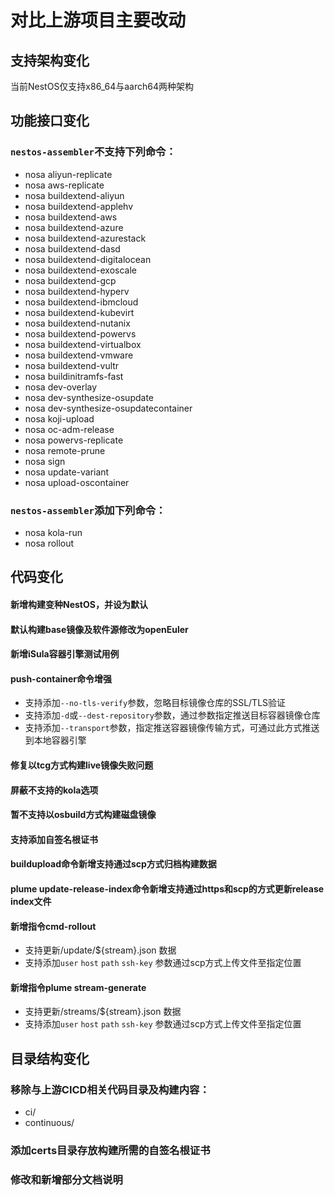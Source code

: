 # 对比上游项目主要改动

## 支持架构变化
当前NestOS仅支持x86_64与aarch64两种架构

## 功能接口变化

### `nestos-assembler`不支持下列命令：
- nosa aliyun-replicate
- nosa aws-replicate
- nosa buildextend-aliyun
- nosa buildextend-applehv
- nosa buildextend-aws
- nosa buildextend-azure
- nosa buildextend-azurestack
- nosa buildextend-dasd
- nosa buildextend-digitalocean
- nosa buildextend-exoscale
- nosa buildextend-gcp
- nosa buildextend-hyperv
- nosa buildextend-ibmcloud
- nosa buildextend-kubevirt
- nosa buildextend-nutanix
- nosa buildextend-powervs
- nosa buildextend-virtualbox
- nosa buildextend-vmware
- nosa buildextend-vultr
- nosa buildinitramfs-fast
- nosa dev-overlay
- nosa dev-synthesize-osupdate
- nosa dev-synthesize-osupdatecontainer
- nosa koji-upload
- nosa oc-adm-release
- nosa powervs-replicate
- nosa remote-prune
- nosa sign
- nosa update-variant
- nosa upload-oscontainer

### `nestos-assembler`添加下列命令：
- nosa kola-run
- nosa rollout

## 代码变化

#### 新增构建变种NestOS，并设为默认
#### 默认构建base镜像及软件源修改为openEuler
#### 新增iSula容器引擎测试用例
#### push-container命令增强
- 支持添加`--no-tls-verify`参数，忽略目标镜像仓库的SSL/TLS验证
- 支持添加`-d`或`--dest-repository`参数，通过参数指定推送目标容器镜像仓库
- 支持添加`--transport`参数，指定推送容器镜像传输方式，可通过此方式推送到本地容器引擎
#### 修复以tcg方式构建live镜像失败问题
#### 屏蔽不支持的kola选项
#### 暂不支持以osbuild方式构建磁盘镜像
#### 支持添加自签名根证书
#### buildupload命令新增支持通过scp方式归档构建数据
#### plume update-release-index命令新增支持通过https和scp的方式更新release index文件
#### 新增指令cmd-rollout
- 支持更新/update/${stream}.json 数据
- 支持添加`user` `host` `path` `ssh-key` 参数通过scp方式上传文件至指定位置
#### 新增指令plume stream-generate
- 支持更新/streams/${stream}.json 数据
- 支持添加`user` `host` `path` `ssh-key` 参数通过scp方式上传文件至指定位置

## 目录结构变化

### 移除与上游CICD相关代码目录及构建内容：
- ci/
- continuous/
### 添加certs目录存放构建所需的自签名根证书

### 修改和新增部分文档说明
